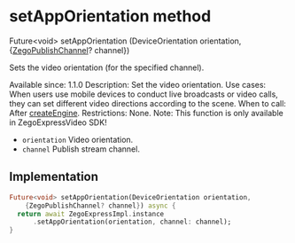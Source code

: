 


# setAppOrientation method








Future&lt;void> setAppOrientation
(DeviceOrientation orientation, {[ZegoPublishChannel](../../zego_uikit_prebuilt_live_audio_room/ZegoPublishChannel.md)? channel})





<p>Sets the video orientation (for the specified channel).</p>
<p>Available since: 1.1.0
Description: Set the video orientation.
Use cases: When users use mobile devices to conduct live broadcasts or video calls, they can set different video directions according to the scene.
When to call: After <a class="deprecated" href="../../zego_uikit_prebuilt_live_audio_room/ZegoExpressEngine/createEngine.md">createEngine</a>.
Restrictions: None.
Note: This function is only available in ZegoExpressVideo SDK!</p>
<ul>
<li><code>orientation</code> Video orientation.</li>
<li><code>channel</code> Publish stream channel.</li>
</ul>



## Implementation

```dart
Future<void> setAppOrientation(DeviceOrientation orientation,
    {ZegoPublishChannel? channel}) async {
  return await ZegoExpressImpl.instance
      .setAppOrientation(orientation, channel: channel);
}
```







